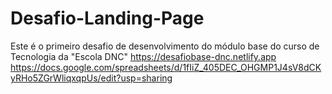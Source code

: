 # Desafio-Landing-Page
Este é o primeiro desafio de desenvolvimento do módulo base do curso de Tecnologia da "Escola DNC"
https://desafiobase-dnc.netlify.app
https://docs.google.com/spreadsheets/d/1fIiZ_405DEC_OHGMP1J4sV8dCKyRHo5ZGrWliqxqpUs/edit?usp=sharing

